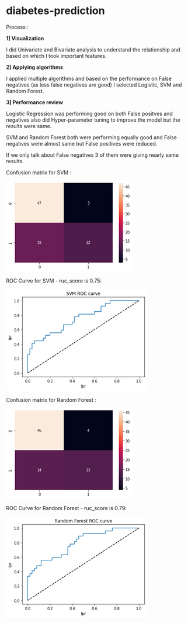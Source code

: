 # diabetes-prediction

Process :

<b>1] Visualization </b>

I did Univariate and Bivariate analysis to understand the relationship and based on which I took important features. 

<b>2] Applying algorithms </b>

I applied multiple algorithms and based on the performance on False negatives (as less false negatives are good) I selected Logistic, SVM and Random Forest. 

<b>3] Performance review </b>

Logistic Regression was performing good on both False positves and negatives also did Hyper-parameter tuning to improve the model but the results were same.

SVM and Random Forest both were performing equally good and False negatives were almost same but False positives were reduced. 

If we only talk about False negatives 3 of them were giving nearly same results. 

Confusion matrix for SVM :

![ImageSVM](image.png)

ROC Curve for SVM - ruc_score is 0.75:

![SVM-ROC](image-1.png)

Confusion matrix for Random Forest :

![ImageRF](image-2.png)

ROC Curve for Random Forest - ruc_score is 0.79:

![RF-ROC](image-3.png)

